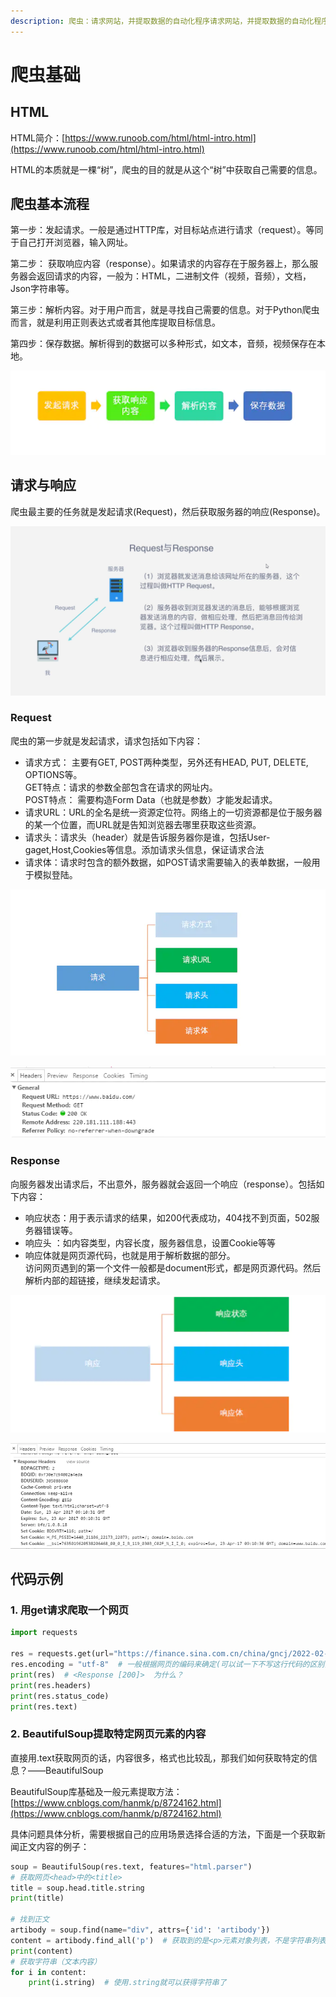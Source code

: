 ```yaml
---
description: 爬虫：请求网站，并提取数据的自动化程序请求网站，并提取数据的自动化程序
---
```


# 爬虫基础

## HTML

HTML简介：[https://www.runoob.com/html/html-intro.html](https://www.runoob.com/html/html-intro.html)

HTML的本质就是一棵“树”，爬虫的目的就是从这个“树”中获取自己需要的信息。

## 爬虫基本流程

第一步：发起请求。一般是通过HTTP库，对目标站点进行请求（request）。等同于自己打开浏览器，输入网址。

第二步： 获取响应内容（response）。如果请求的内容存在于服务器上，那么服务器会返回请求的内容，一般为：HTML，二进制文件（视频，音频），文档，Json字符串等。&#x20;

第三步：解析内容。对于用户而言，就是寻找自己需要的信息。对于Python爬虫而言，就是利用正则表达式或者其他库提取目标信息。&#x20;

第四步：保存数据。解析得到的数据可以多种形式，如文本，音频，视频保存在本地。

![](<../.gitbook/assets/image (9) (1) (1) (1) (1).png>)

## 请求与响应

爬虫最主要的任务就是发起请求(Request)，然后获取服务器的响应(Response)。

![](<../.gitbook/assets/image (8) (1) (1) (1).png>)

### Request

爬虫的第一步就是发起请求，请求包括如下内容：

* 请求方式： 主要有GET, POST两种类型，另外还有HEAD, PUT, DELETE, OPTIONS等。\
  GET特点：请求的参数全部包含在请求的网址内。\
  POST特点： 需要构造Form Data（也就是参数）才能发起请求。
* 请求URL：URL的全名是统一资源定位符。网络上的一切资源都是位于服务器的某一个位置，而URL就是告知浏览器去哪里获取这些资源。
* 请求头：请求头（header）就是告诉服务器你是谁，包括User-gaget,Host,Cookies等信息。添加请求头信息，保证请求合法
* 请求体：请求时包含的额外数据，如POST请求需要输入的表单数据，一般用于模拟登陆。

![什么是请求](<../.gitbook/assets/image (8) (1) (1).png>)

![console中的request](<../.gitbook/assets/image (10) (1) (1) (1) (1).png>)

### Response

向服务器发出请求后，不出意外，服务器就会返回一个响应（response）。包括如下内容：

* 响应状态：用于表示请求的结果，如200代表成功，404找不到页面，502服务器错误等。
* 响应头 ：如内容类型，内容长度，服务器信息，设置Cookie等等
* 响应体就是网页源代码，也就是用于解析数据的部分。\
  访问网页遇到的第一个文件一般都是document形式，都是网页源代码。然后解析内部的超链接，继续发起请求。

![响应内容](<../.gitbook/assets/image (7) (1) (1) (1).png>)

![console中的response](<../.gitbook/assets/image (3) (1).png>)

## 代码示例

### 1. 用get请求爬取一个网页

```python
import requests

res = requests.get(url="https://finance.sina.com.cn/china/gncj/2022-02-23/doc-imcwiwss2403820.shtml")
res.encoding = "utf-8"  # 一般根据网页的编码来确定(可以试一下不写这行代码的区别)
print(res)  # <Response [200]>  为什么？
print(res.headers)
print(res.status_code)
print(res.text)
```

### 2. BeautifulSoup提取特定网页元素的内容

直接用.text获取网页的话，内容很多，格式也比较乱，那我们如何获取特定的信息？——BeautifulSoup

BeautifulSoup库基础及一般元素提取方法：[https://www.cnblogs.com/hanmk/p/8724162.html](https://www.cnblogs.com/hanmk/p/8724162.html)

具体问题具体分析，需要根据自己的应用场景选择合适的方法，下面是一个获取新闻正文内容的例子：

```python
soup = BeautifulSoup(res.text, features="html.parser")
# 获取网页<head>中的<title>
title = soup.head.title.string
print(title)

# 找到正文
artibody = soup.find(name="div", attrs={'id': 'artibody'})
content = artibody.find_all('p')  # 获取到的是<p>元素对象列表，不是字符串列表
print(content)
# 获取字符串（文本内容）
for i in content:
    print(i.string)  # 使用.string就可以获得字符串了
```
